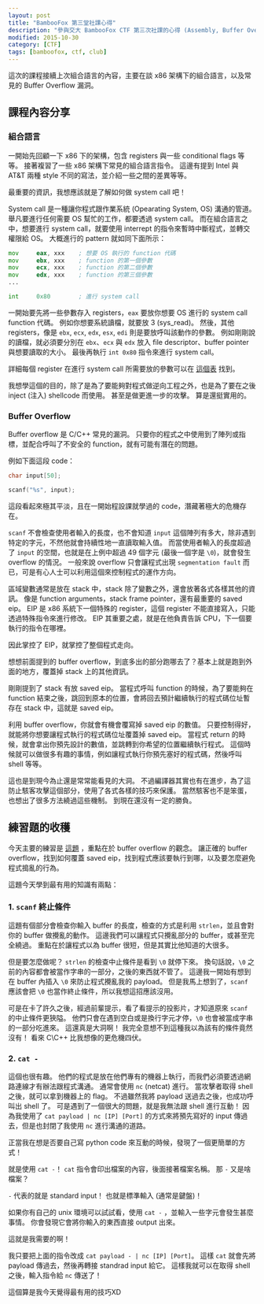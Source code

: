 ```yaml
---
layout: post
title: "BambooFox 第三堂社課心得"
description: "參與交大 BambooFox CTF 第三次社課的心得 (Assembly, Buffer Overflow)"
modified: 2015-10-30
category: [CTF]
tags: [bamboofox, ctf, club]
---
```


這次的課程接續上次組合語言的內容，主要在談 x86 架構下的組合語言，以及常見的 Buffer Overflow 漏洞。

<!--more-->

## 課程內容分享

### 組合語言

一開始先回顧一下 x86 下的架構，包含 registers 與一些 conditional flags 等等。 接著複習了一些 x86 架構下常見的組合語言指令。 這邊有提到 Intel 與 AT&T 兩種 style 不同的寫法，並介紹一些之間的差異等等。

最重要的資訊，我想應該就是了解如何做 system call 吧！

System call 是一種讓你程式跟作業系統 (Opearating System, OS) 溝通的管道。 舉凡要進行任何需要 OS 幫忙的工作，都要透過 system call。 而在組合語言之中，想要進行 system call，就要使用 interrept 的指令來暫時中斷程式，並轉交權限給 OS。 大概進行的 pattern 就如同下面所示：

```asm
mov		eax, xxx	; 想要 OS 執行的 function 代碼
mov		ebx, xxx	; function 的第一個參數
mov		ecx, xxx	; function 的第二個參數
mov		edx, xxx	; function 的第三個參數
...

int		0x80		; 進行 system call
```

一開始要先將一些參數存入 registers，`eax` 要放你想要 OS 進行的 system call function 代碼。 例如你想要系統讀檔，就要放 3 (sys_read)。 然後，其他 registers，像是 `ebx`, `ecx`, `edx`, `esx`, `edi` 則是要放呼叫該動作的參數。 例如剛剛說的讀檔，就必須要分別在 `ebx`、`ecx` 與 `edx` 放入 file descriptor、buffer pointer 與想要讀取的大小。 最後再執行 `int 0x80` 指令來進行 system call。

詳細每個 register 在進行 system call 所需要放的參數可以在 [這個表][1] 找到。

我想學這個的目的，除了是為了要能夠對程式做逆向工程之外，也是為了要在之後 inject (注入) shellcode 而使用。 甚至是做更進一步的攻擊。 算是還挺實用的。


### Buffer Overflow

Buffer overflow 是 C/C++ 常見的漏洞。 只要你的程式之中使用到了陣列或指標，並配合呼叫了不安全的 function，就有可能有潛在的問題。

例如下面這段 code：

```c++
char input[50];

scanf("%s", input);
```

這段看起來極其平淡，且在一開始程設課就學過的 code，潛藏著極大的危機存在。

`scanf` 不會檢查使用者輸入的長度，也不會知道 `input` 這個陣列有多大，除非遇到特定的字元，不然他就會持續性地一直讀取輸入值。 而當使用者輸入的長度超過了 `input` 的空間，也就是在上例中超過 49 個字元 (最後一個字是 `\0`)，就會發生 overflow 的情況。 一般來說 overflow 只會讓程式出現 `segmentation fault` 而已，可是有心人士可以利用這個來控制程式的運作方向。

區域變數通常是放在 stack 中，stack 除了變數之外，還會放著各式各樣其他的資訊。 像是 function arguments，stack frame pointer，還有最重要的 saved eip。 EIP 是 x86 系統下一個特殊的 register，這個 register 不能直接寫入，只能透過特殊指令來進行修改。 EIP 其重要之處，就是在他負責告訴 CPU，下一個要執行的指令在哪裡。

因此掌控了 EIP，就掌控了整個程式走向。

想想前面提到的 buffer overflow，到底多出的部分跑哪去了？基本上就是跑到外面的地方，覆蓋掉 stack 上的其他資訊。

剛剛提到了 stack 有放 saved eip。 當程式呼叫 function 的時候，為了要能夠在 function 結束之後，跳回到原本的位置，會將回去預計繼續執行的程式碼位址暫存在 stack 中，這就是 saved eip。

利用 buffer overflow，你就會有機會覆寫掉 saved eip 的數值。 只要控制得好，就能將你想要讓程式執行的程式碼位址覆蓋掉 saved eip。 當程式 return 的時候，就會拿出你預先設計的數值，並跳轉到你希望的位置繼續執行程式。 這個時候就可以做很多有趣的事情，例如讓程式執行你預先塞好的程式碼，然後呼叫 shell 等等。

這也是到現今為止還是常常能看見的大洞。 不過編譯器其實也有在進步，為了這防止駭客攻擊這個部分，使用了各式各樣的技巧來保護。 當然駭客也不是笨蛋，也想出了很多方法繞過這些機制。 到現在還沒有一定的勝負。


## 練習題的收穫

今天主要的練習是 [這題][2] ，重點在於 buffer overflow 的觀念。 讓正確的 buffer overflow，找到如何覆蓋 saved eip，找到程式應該要執行到哪，以及要怎麼避免程式搗亂的行為。

這題今天學到最有用的知識有兩點：

### 1. `scanf` 終止條件

這題有個部分會檢查你輸入 buffer 的長度，檢查的方式是利用 `strlen`，並且會對你的 buffer 做攪亂的動作。 這邊我們可以讓程式只攪亂部分的 buffer，或甚至完全繞過。 重點在於讓程式以為 buffer 很短，但是其實比他知道的大很多。

但是要怎麼做呢？ `strlen` 的檢查中止條件是看到 `\0` 就停下來。 換句話說，`\0` 之前的內容都會被當作字串的一部分，之後的東西就不管了。 這邊我一開始有想到在 buffer 內插入 `\0` 來防止程式攪亂我的 payload。 但是我馬上想到了，`scanf` 應該會把 `\0` 也當作終止條件，所以我想這招應該沒用。

可是在卡了許久之後，經過前輩提示，看了看提示的投影片，才知道原來 `scanf` 的中止條件更狹隘。 他們只會在遇到空白或是換行字元才停，`\0` 也會被當成字串的一部分吃進來。 這還真是大洞啊！ 我完全意想不到這種我以為該有的條件竟然沒有！ 看來 C\C++ 比我想像的更危機四伏。

### 2. `cat -`

這個也很有趣。 他們的程式是放在他們專有的機器上執行，而我們必須要透過網路連線才有辦法跟程式溝通。 通常會使用 `nc` (netcat) 進行。 當攻擊者取得 shell 之後，就可以拿到機器上的 flag。 不過雖然我將 payload 送過去之後，也成功呼叫出 shell 了。 可是遇到了一個很大的問題，就是我無法跟 shell 進行互動！ 因為我使用了 `cat payload | nc [IP] [Port]` 的方式來將預先寫好的 input 傳過去，但是也封閉了我使用 `nc` 進行溝通的道路。

正當我在想是否要自己寫 python code 來互動的時候，發現了一個更簡單的方式！

就是使用 `cat -`！ `cat` 指令會印出檔案的內容，後面接著檔案名稱。 那 `-` 又是啥檔案？

`-` 代表的就是 standard input！ 也就是標準輸入 (通常是鍵盤)！

如果你有自己的 unix 環境可以試試看，使用 `cat -` ，並輸入一些字元會發生甚麼事情。 你會發現它會將你輸入的東西直接 output 出來。

這就是我需要的啊！

我只要把上面的指令改成 `cat payload - | nc [IP] [Port]`。 這樣 `cat` 就會先將 payload 傳過去，然後再轉接 standrad input 給它。 這樣我就可以在取得 shell 之後，輸入指令給 `nc` 傳送了！

這個算是我今天覺得最有用的技巧XD


[1]: http://docs.cs.up.ac.za/programming/asm/derick_tut/syscalls.html
[2]: http://train.cs.nctu.edu.tw/problems/1

